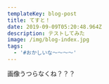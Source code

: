 ```yaml
---
templateKey: blog-post
title: てすと！
date: 2019-09-09T05:20:48.964Z
description: テストしてみた
image: /img/blog-index.jpg
tags:
  - '#おかしいな〜〜〜〜'
---
```

画像うつらなくね？？？
